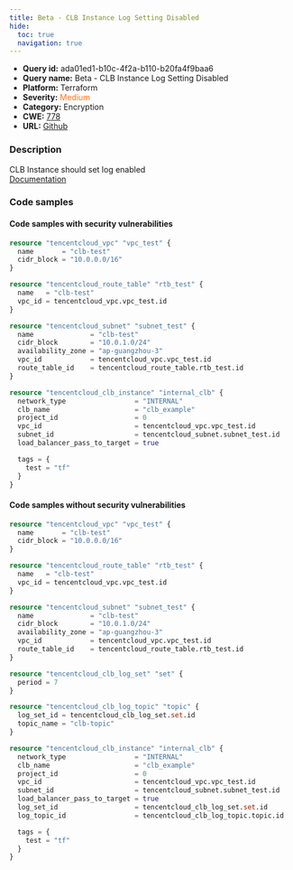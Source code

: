```yaml
---
title: Beta - CLB Instance Log Setting Disabled
hide:
  toc: true
  navigation: true
---
```


<style>
  .highlight .hll {
    background-color: #ff171742;
  }
  .md-content {
    max-width: 1100px;
    margin: 0 auto;
  }
</style>

-   **Query id:** ada01ed1-b10c-4f2a-b110-b20fa4f9baa6
-   **Query name:** Beta - CLB Instance Log Setting Disabled
-   **Platform:** Terraform
-   **Severity:** <span style="color:#ff7213">Medium</span>
-   **Category:** Encryption
-   **CWE:** <a href="https://cwe.mitre.org/data/definitions/778.html" onclick="newWindowOpenerSafe(event, 'https://cwe.mitre.org/data/definitions/778.html')">778</a>
-   **URL:** [Github](https://github.com/Checkmarx/kics/tree/master/assets/queries/terraform/tencentcloud/clb_instance_log_setting_disabled)

### Description
CLB Instance should set log enabled<br>
[Documentation](https://registry.terraform.io/providers/tencentcloudstack/tencentcloud/latest/docs/resources/clb_instance#log_set_id)

### Code samples
#### Code samples with security vulnerabilities
```tf title="Positive test num. 1 - tf file" hl_lines="19"
resource "tencentcloud_vpc" "vpc_test" {
  name       = "clb-test"
  cidr_block = "10.0.0.0/16"
}

resource "tencentcloud_route_table" "rtb_test" {
  name   = "clb-test"
  vpc_id = tencentcloud_vpc.vpc_test.id
}

resource "tencentcloud_subnet" "subnet_test" {
  name              = "clb-test"
  cidr_block        = "10.0.1.0/24"
  availability_zone = "ap-guangzhou-3"
  vpc_id            = tencentcloud_vpc.vpc_test.id
  route_table_id    = tencentcloud_route_table.rtb_test.id
}

resource "tencentcloud_clb_instance" "internal_clb" {
  network_type                 = "INTERNAL"
  clb_name                     = "clb_example"
  project_id                   = 0
  vpc_id                       = tencentcloud_vpc.vpc_test.id
  subnet_id                    = tencentcloud_subnet.subnet_test.id
  load_balancer_pass_to_target = true

  tags = {
    test = "tf"
  }
}

```


#### Code samples without security vulnerabilities
```tf title="Negative test num. 1 - tf file"
resource "tencentcloud_vpc" "vpc_test" {
  name       = "clb-test"
  cidr_block = "10.0.0.0/16"
}

resource "tencentcloud_route_table" "rtb_test" {
  name   = "clb-test"
  vpc_id = tencentcloud_vpc.vpc_test.id
}

resource "tencentcloud_subnet" "subnet_test" {
  name              = "clb-test"
  cidr_block        = "10.0.1.0/24"
  availability_zone = "ap-guangzhou-3"
  vpc_id            = tencentcloud_vpc.vpc_test.id
  route_table_id    = tencentcloud_route_table.rtb_test.id
}

resource "tencentcloud_clb_log_set" "set" {
  period = 7
}

resource "tencentcloud_clb_log_topic" "topic" {
  log_set_id = tencentcloud_clb_log_set.set.id
  topic_name = "clb-topic"
}

resource "tencentcloud_clb_instance" "internal_clb" {
  network_type                 = "INTERNAL"
  clb_name                     = "clb_example"
  project_id                   = 0
  vpc_id                       = tencentcloud_vpc.vpc_test.id
  subnet_id                    = tencentcloud_subnet.subnet_test.id
  load_balancer_pass_to_target = true
  log_set_id                   = tencentcloud_clb_log_set.set.id
  log_topic_id                 = tencentcloud_clb_log_topic.topic.id

  tags = {
    test = "tf"
  }
}

```
